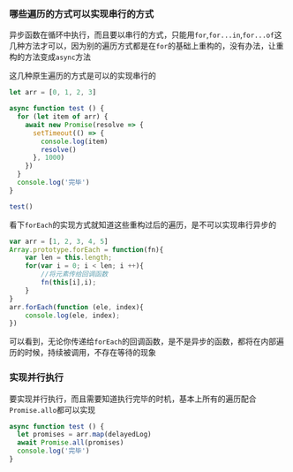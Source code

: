 ### 哪些遍历的方式可以实现串行的方式

异步函数在循环中执行，而且要以串行的方式，只能用`for`,`for...in`,`for...of`这几种方法才可以，因为别的遍历方式都是在`for`的基础上重构的，没有办法，让重构的方法变成`async`方法

这几种原生遍历的方式是可以的实现串行的
```javascript
let arr = [0, 1, 2, 3]

async function test () {
  for (let item of arr) {
    await new Promise(resolve => {
      setTimeout(() => {
        console.log(item)
        resolve()
      }, 1000)
    })
  }
  console.log('完毕')
}

test()
```

看下`forEach`的实现方式就知道这些重构过后的遍历，是不可以实现串行异步的

```javascript
var arr = [1, 2, 3, 4, 5]
Array.prototype.forEach = function(fn){
    var len = this.length;
    for(var i = 0; i < len; i ++){
        //将元素传给回调函数
        fn(this[i],i);
    }
}
arr.forEach(function (ele, index){
    console.log(ele, index);
})
```

可以看到，无论你传递给`forEach`的回调函数，是不是异步的函数，都将在内部遍历的时候，持续被调用，不存在等待的现象

### 实现并行执行

要实现并行执行，而且需要知道执行完毕的时机，基本上所有的遍历配合`Promise.allo`都可以实现

```javascript
async function test () {
  let promises = arr.map(delayedLog)
  await Promise.all(promises)
  console.log('完毕')
}
```